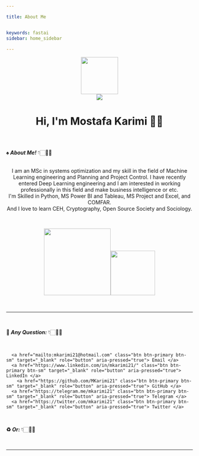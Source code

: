 ```yaml
---

title: About Me


keywords: fastai
sidebar: home_sidebar

---
```



<p align="center">
  <a href="https://mkarimi21.ir/" target="_blank">
    <img src='https://avataaars.io/?avatarStyle=Circle&topType=ShortHairShortWaved&accessoriesType=Prescription02&hairColor=Black&facialHairType=BeardLight&facialHairColor=Black&clotheType=Hoodie&clotheColor=Black&eyeType=Wink&eyebrowType=Default&mouthType=Smile&skinColor=Light' width="100" height="100">
  </a>
  <br>  
  <a href="https://www.MKarimi21.ir" target="_blank" style="display:inline-flex"><img src="https://img.shields.io/badge/Create--by-MKarimi-red?style=flat-square" target="_blank"></a>  
</p>
<h3 style="font-size:200%;" align="center">Hi, I'm Mostafa Karimi ✌🏻</h3> 
<br>




<b>♠️<i> About Me! </i></b> 👇🏻🤟🏻

<p align="center">
  
<br>
  I am an MSc in systems optimization and my skill in the field of Machine Learning engineering and Planning and Project Control. I have recently entered Deep Learning engineering and I am interested in working professionally in this field and make business intelligence or etc.
<br>
  I'm Skilled in Python, MS Power BI and Tableau, MS Project and Excel, and COMFAR.
<br>
  And I love to learn CEH, Cryptography, Open Source Society and Sociology.
</p>
<br>
<p align="center">
    <img align="centre" src="https://github-readme-stats-eight-theta.vercel.app/api?username=mkarimi21&show_icons=true&hide_border=true&include_all_commits=true&count_private=true&bg_color=00000000&theme=tokyonight" height=180px/><img height="120px" src="https://github-readme-stats.vercel.app/api/top-langs/?username=mkarimi21&hide=html&hide_title=true&hide_border=true&layout=compact&langs_count=8&theme=tokyonight&bg_color=00000000" />
</p>
<br>

____

<br>

<b>📌<i> Any Question: </i></b> 👇🏻🤟🏻 

<br>

<div class="btn-group" role="group" aria-label="Basic example">
  <p align="center">  
      
      <a href="mailto:mkarimi21@hotmail.com" class="btn btn-primary btn-sm" target="_blank" role="button" aria-pressed="true"> Email </a> 
      <a href="https://www.linkedin.com/in/mkarimi21/" class="btn btn-primary btn-sm" target="_blank" role="button" aria-pressed="true"> LinkedIn </a>
        <a href="https://github.com/MKarimi21" class="btn btn-primary btn-sm" target="_blank" role="button" aria-pressed="true"> GitHub </a>
      <a href="https://telegram.me/mkarimi21" class="btn btn-primary btn-sm" target="_blank" role="button" aria-pressed="true"> Telegram </a>
      <a href="https://twitter.com/mkarimi21" class="btn btn-primary btn-sm" target="_blank" role="button" aria-pressed="true"> Twitter </a>
      
   </p>
   
</div>

<br>


<b>♻️<i> Or: </i></b> 👇🏻🤟🏻
    
<br>

<script src="https://utteranc.es/client.js"
        repo="mkarimi21/datamining_tutorial"
        issue-term="pathname"
        label="Comment"
        theme="github-dark"
        crossorigin="anonymous"
        async>
</script>




____


